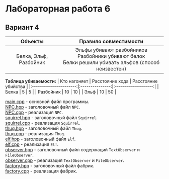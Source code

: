 # Лабораторная работа 6
## Вариант 4

| Объекты                | Правило совместимости |
|:----------------------:|:---------------------:|
| Белка, Эльф, Разбойник | Эльфы убивают разбойников <br/> Разбойники убивают белок <br/> Белки решили убивать эльфов (способ неизвестен)|

**Таблица убиваемости:**
| Кто нагоняет           | Расстояние хода | Расстояние убийства |
|:----------------------:|:---------------:|:-------------------:|
| Белка                  | 5               | 5                   |
| Разбойник              | 10              | 10                  |
| Эльф                   | 10              | 50                  |

[main.cpp](main.cpp) - основной файл программы.\
[NPC.hpp](NPC.hpp) - заголовочный файл `NPC`.\
[NPC.cpp](NPC.cpp) - реализация `NPC`.\
[squirrel.hpp](squirrel.hpp) - заголовочный файл `Squirrel`.\
[squirrel.cpp](squirrel.cpp) - реализация `Squirrel`.\
[thug.hpp](thug.hpp) - заголовочный файл `Thug`.\
[thug.cpp](thug.cpp) - реализация `Thug`.\
[elf.hpp](elf.hpp) - заголовочный файл `Elf`.\
[elf.cpp](elf.cpp) - реализация `Elf`.\
[observer.hpp](observer.hpp) - заголовочный файл содержаций `TextObserver` и `FileObserver`.\
[observer.cpp](observer.cpp) - реализация `TextObserver` и `FileObserver`.\
[factory.hpp](factory.hpp) - заголовочный файл фабрик.\
[factory.cpp](factory.cpp) - реализация фабрик.

